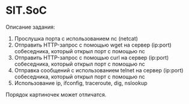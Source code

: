 # SIT.SoC
Описание задания:
1. Прослушка порта с использованием nc (netcat)
2. Отправить HTTP-запрос с помощью wget на сервер (ip:port) собеседника, который открыл порт с помощью nc
3. Отправить HTTP-запрос с помощью curl на сервер (ip:port) собеседника, который открыл порт с помощью nc
4. Отправка сообщений с использованием telnet на сервер (ip:port) собеседника, который открыл порт с помощью nc
5. Использование ip, ifconfig, traceroute, dig, nslookup

Порядок картиночек может отличатся. 

